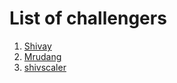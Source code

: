 # List of challengers
1. [Shivay](https://github.com/shivaylamba)
2. [Mrudang](https://github.com/mrudang-vora)
3. [shivscaler](http://github.com/shivscaler)
